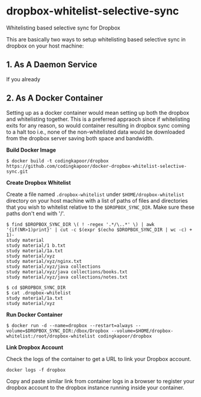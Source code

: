 # dropbox-whitelist-selective-sync
Whitelisting based selective sync for Dropbox

This are basically two ways to setup whitelisting based selective sync in dropbox on your host machine:

## 1. As A Daemon Service
If you already 

## 2. As A Docker Container
Setting up as a docker container would mean setting up both the dropbox and whitelisting together. This is a preferred appraoch since if whitelisting exits for any reason, so would container resulting in dropbox sync coming to a halt too i.e., none of the non-whitelisted data would be downloaded from the dropbox server saving both space and bandwidth.

**Build Docker Image**

```
$ docker build -t codingkapoor/dropbox https://github.com/codingkapoor/docker-dropbox-whitelist-selective-sync.git
```

**Create Dropbox Whitelist**

Create a file named `.dropbox-whitelist` under `$HOME/dropbox-whitelist` directory on your host machine with a list of paths of files and directories that you wish to whitelist relative to the `$DROPBOX_SYNC_DIR`. Make sure these paths don't end with '/'.
```
$ find $DROPBOX_SYNC_DIR \( ! -regex '.*/\..*' \) | awk '{if(NR>1)print}' | cut -c $(expr $(echo $DROPBOX_SYNC_DIR | wc -c) + 1)-
study material
study material/1 b.txt
study material/1a.txt
study material/xyz
study material/xyz/nginx.txt
study material/xyz/java collections
study material/xyz/java collections/books.txt
study material/xyz/java collections/notes.txt

$ cd $DROPBOX_SYNC_DIR
$ cat .dropbox-whitelist
study material/1a.txt
study material/xyz
```

**Run Docker Container**

```
$ docker run -d --name=dropbox --restart=always --volume=$DROPBOX_SYNC_DIR:/dbox/Dropbox --volume=$HOME/dropbox-whitelist:/root/dropbox-whitelist codingkapoor/dropbox
```

**Link Dropbox Account**

Check the logs of the container to get a URL to link your Dropbox account.

```
docker logs -f dropbox
```

Copy and paste similar link from container logs in a browser to register your dropbox account to the dropbox instance running inside your container.

